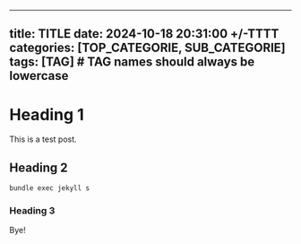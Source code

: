 <!-- ---
layout: post
title: Hello World
date: 18-10-2024
categories: [documentation]
tag: [test, 1st post]
--- -->
---
title: TITLE
date: 2024-10-18 20:31:00 +/-TTTT
categories: [TOP_CATEGORIE, SUB_CATEGORIE]
tags: [TAG]     # TAG names should always be lowercase
---


# Heading 1

This is a test post.

## Heading 2

```console
bundle exec jekyll s
```

### Heading 3

Bye!